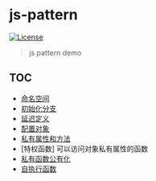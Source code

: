 # js-pattern
[![License](https://img.shields.io/badge/license-MIT-blue.svg?style=flat)](http://opensource.org/licenses/MIT "Feel free to contribute.") 

> js pattern demo

## TOC
- [命名空间](./src/namespace.js)
- [初始化分支](./src/init-branch.js)
- [延迟定义](./src/delay-define.js)
- [配置对象](./src/config-object.js)
- [私有属性和方法](./src/private-prop.js)
- [特权函数] 可以访问对象私有属性的函数
- [私有函数公有化](./src/private2public.js)
- [自执行函数](./src/IIFE.js)